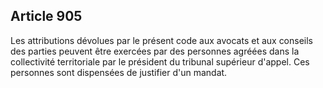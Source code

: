 Article 905
----
Les attributions dévolues par le présent code aux avocats et aux conseils des
parties peuvent être exercées par des personnes agréées dans la collectivité
territoriale par le président du tribunal supérieur d'appel. Ces personnes sont
dispensées de justifier d'un mandat.
